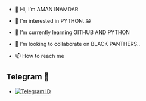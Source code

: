 - 👋 Hi, I’m AMAN INAMDAR
- 👀 I’m interested in PYTHON..😁
- 🌱 I’m currently learning GITHUB AND PYTHON
- 💞️ I’m looking to collaborate on BLACK PANTHERS..


- 📫 How to reach me 
## Telegram 🏪
- [![Telegram ID](https://img.shields.io/badge/Telegram-Group-brightgreen)](https://t.me/IDANISHBABA)
<!---
OPBLACKPANTHERS/OPBLACKPANTHERS is a ✨ special ✨ repository because its `README.md` (this file) appears on your GitHub profile.
You can click the Preview link to take a look at your changes.
--->
